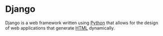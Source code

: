 # Django

Django is a web framework written using [Python](/Python) that allows for the design of web applications that generate [HTML](/wiki/HTML) dynamically.
